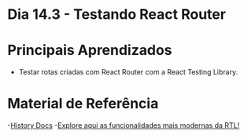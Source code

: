 # Dia 14.3 - Testando React Router


# Principais Aprendizados

- Testar rotas criadas com React Router com a React Testing Library.

# Material de Referência

-[History Docs](https://github.com/remix-run/history/tree/dev/docs)
-[Explore aqui as funcionalidades mais modernas da RTL!](https://kentcdodds.com/blog/common-mistakes-with-react-testing-library)
